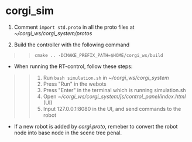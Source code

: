 # corgi_sim

1. Comment ```import std.proto``` in all the proto files at *~/corgi_ws/corgi_system/protos*

2. Build the controller with the following command

>>```
>>cmake .. -DCMAKE_PREFIX_PATH=$HOME/corgi_ws/build
>>```

+ When running the RT-control, follow these steps:
>>1. Run ```bash simulation.sh``` in *~/corgi_ws/corgi_system*
>>2. Press "Run" in the webots
>>3. Press "Enter" in the terminal which is running simulation.sh
>>4. Open *~/corgi_ws/corgi_system/js/control_panel/index.html* (UI)
>>5. Input 127.0.0.1:8080 in the UI, and send commands to the robot

+ If a new robot is added by *corgi.proto*, remeber to convert the robot node into base node in the scene tree penal.
